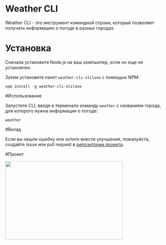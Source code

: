 # Weather CLI

Weather CLI - это инструмент командной строки, который позволяет получать информацию о погоде в разных городах.

# Установка

Сначала установите Node.js на ваш компьютер, если он еще не установлен.

Затем установите пакет `weather-cli-stilone` с помощью NPM:

```npm install -g weather-cli-stilone```

#Использование

Запустите CLI, введя в терминале команду `weather` с названием города, для которого нужна информация о погоде:

```weather```

#Вклад

Если вы нашли ошибку или хотите внести улучшения, пожалуйста, создайте issue или pull request в [репозитории проекта](https://github.com/Stilone/weather-cli).

#Проект

<img align="center" height="250" width="375" alt="" src="https://raw.githubusercontent.com/Stilone/weather-cli/master/img/weather.jpg" />

